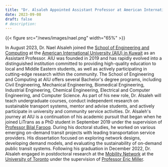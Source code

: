 ```yaml
---
title: "Dr. Alsaleh Appointed Assistant Professor at American International University-Kuwait"
date: 2023-09-08
draft: false
# description:
---
```

{{< figure src="/news/images/nael.png" width="65%" >}}


<!--more-->

In August 2023, Dr. Nael Alsaleh joined the [School of Engineering and Computing](https://www.aiu.edu.kw/schools/212757) at the [American International University (AIU) in Kuwait](https://www.aiu.edu.kw/) as an Assistant Professor. AIU was founded in 2019 and has rapidly evolved into a distinguished institution committed to providing high-quality education to local and Middle Eastern students, as well as actively participating in cutting-edge research within the community. The School of Engineering and Computing at AIU offers several Bachelor's degree programs, including Civil Engineering, Mechanical Engineering, Biomedical Engineering, Industrial Engineering, Chemical Engineering, Electrical and Computer Engineering, and Computer Science. As part of his new role, Dr. Alsaleh will teach undergraduate courses, conduct independent research on sustainable transport systems, mentor and advise students, and actively participate in university and community service activities. Dr. Alsaleh's journey at AIU is a continuation of his academic pursuit that began when he joined LiTrans as a PhD student in September 2019 under the supervision of [Professor Bilal Farooq](https://litrans.ca/team/farooq-b/). During his doctoral studies, he worked on various emerging on-demand transit projects with leading transportation service providers. His dissertation focused on exploring network designs, developing demand models, and evaluating the sustainability of on-demand public transit systems. Following his graduation in December 2022, Dr. Alsaleh engaged in postdoctoral research at the [Mobility Network](https://www.mobilitynetwork.utoronto.ca/people/#pdfs) at the [University of Toronto](https://www.utoronto.ca/) under the supervision of [Professor Eric Miller](https://civmin.utoronto.ca/home/about-us/directory/professors/eric-miller/).
